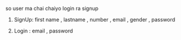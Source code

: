 so user ma chai chaiyo login ra signup
1.   SignUp:
first name  ,  lastname , number , email , gender , password

2.  Login : 
email , password